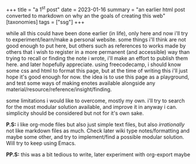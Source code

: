 +++
title = "a 1<sup>st</sup> post"
date = 2023-01-16
summary = "an earlier html post converted to markdown on why an the goals of creating this web"
[taxonomies]
tags = ["ssg"]
+++

while all this could have been done earlier (in life), only here and now i'll try to experiment/learn/make a personal website. some things i'll think are not good enough to put here, but others such as references to works made by others that i wish to register in a more permanent (and accessible) way than trying to recall or finding the note i wrote, i'll make an effort to publish them here. and later hopefully appreciate.
using freecodecamp, i should know some css and html to format this page, but at the time of writing this i'll just hope it's good enough for now. the idea is to use this page as a playground, and test some ways of making enotes available alongside any material/resource/reference/insight/finding.

some limitations i would like to overcome, mostly my own. i'll try to search for the most modular solution available, and improve it in anyway i can. simplicity should be considered but not for it's own sake.



**P.S:** i like org-mode files but also just simple text files, but also *irrationally* not like markdown files as much. Check later wiki type notes/formatting and maybe some other, and try to implement/find a possible modular solution. Will try to keep using Emacs.

**PP.S:** this was a bit tedious to write, later experiment with org-export maybe
